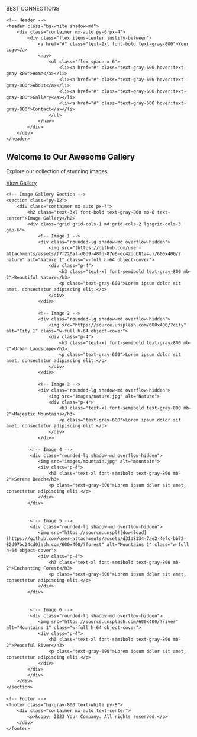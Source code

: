 BEST CONNECTIONS

<html lang="en">
<head>
    <meta charset="UTF-8">
    <meta name="viewport" content="width=device-width, initial-scale=1.0">
    <title>Landing Page with Image Gallery</title>
    <link href="https://cdn.jsdelivr.net/npm/tailwindcss@2.2.19/dist/tailwind.min.css" rel="stylesheet">
</head>
<body class="bg-gray-100">

    <!-- Header -->
    <header class="bg-white shadow-md">
        <div class="container mx-auto py-6 px-4">
            <div class="flex items-center justify-between">
                <a href="#" class="text-2xl font-bold text-gray-800">Your Logo</a>
                <nav>
                    <ul class="flex space-x-6">
                        <li><a href="#" class="text-gray-600 hover:text-gray-800">Home</a></li>
                        <li><a href="#" class="text-gray-600 hover:text-gray-800">About</a></li>
                        <li><a href="#" class="text-gray-600 hover:text-gray-800">Gallery</a></li>
                        <li><a href="#" class="text-gray-600 hover:text-gray-800">Contact</a></li>
                    </ul>
                </nav>
            </div>
        </div>
    </header>

<!-- Hero Section -->
<section class="bg-gradient-to-r from-purple-500 to-blue-500 text-white py-20">
    <div class="container mx-auto text-center">
        <h1 class="text-4xl font-bold mb-4">Welcome to Our Awesome Gallery</h1>
        <p class="text-lg mb-8">Explore our collection of stunning images.</p>
        <a href="#" class="bg-white text-purple-600 font-bold py-3 px-8 rounded-full hover:bg-purple-100 hover:text-purple-800">
            View Gallery
        </a>
    </div>
</section>


    <!-- Image Gallery Section -->
    <section class="py-12">
        <div class="container mx-auto px-4">
            <h2 class="text-3xl font-bold text-gray-800 mb-8 text-center">Image Gallery</h2>
            <div class="grid grid-cols-1 md:grid-cols-2 lg:grid-cols-3 gap-6">
                <!-- Image 1 -->
                <div class="rounded-lg shadow-md overflow-hidden">
                    <img src="(https://github.com/user-attachments/assets/f7f220af-d0d9-48fd-87e6-ec42dcb81a4c)/600x400/?nature" alt="Nature 1" class="w-full h-64 object-cover">
                    <div class="p-4">
                        <h3 class="text-xl font-semibold text-gray-800 mb-2">Beautiful Nature</h3>
                        <p class="text-gray-600">Lorem ipsum dolor sit amet, consectetur adipiscing elit.</p>
                    </div>
                </div>

                <!-- Image 2 -->
                <div class="rounded-lg shadow-md overflow-hidden">
                    <img src="https://source.unsplash.com/600x400/?city" alt="City 1" class="w-full h-64 object-cover">
                    <div class="p-4">
                        <h3 class="text-xl font-semibold text-gray-800 mb-2">Urban Landscape</h3>
                        <p class="text-gray-600">Lorem ipsum dolor sit amet, consectetur adipiscing elit.</p>
                    </div>
                </div>

                <!-- Image 3 -->
                <div class="rounded-lg shadow-md overflow-hidden">
                    <img src="images/nature.jpg" alt="Nature">
                    <div class="p-4">
                        <h3 class="text-xl font-semibold text-gray-800 mb-2">Majestic Mountains</h3>
                        <p class="text-gray-600">Lorem ipsum dolor sit amet, consectetur adipiscing elit.</p>
                    </div>
                </div>

             <!-- Image 4 -->
             <div class="rounded-lg shadow-md overflow-hidden">
                <img src="images/mountain.jpg" alt="mountain">
                <div class="p-4">
                    <h3 class="text-xl font-semibold text-gray-800 mb-2">Serene Beach</h3>
                    <p class="text-gray-600">Lorem ipsum dolor sit amet, consectetur adipiscing elit.</p>
                </div>
            </div>


             <!-- Image 5 -->
             <div class="rounded-lg shadow-md overflow-hidden">
                <img src="https://source.unspl![download](https://github.com/user-attachments/assets/d31d8134-7ae2-4efc-bb72-82d97bc24cd0)ash.com/600x400/?forest" alt="Mountains 1" class="w-full h-64 object-cover">
                <div class="p-4">
                    <h3 class="text-xl font-semibold text-gray-800 mb-2">Enchanting Forest</h3>
                    <p class="text-gray-600">Lorem ipsum dolor sit amet, consectetur adipiscing elit.</p>
                </div>
            </div>


             <!-- Image 6 -->
             <div class="rounded-lg shadow-md overflow-hidden">
                <img src="https://source.unsplash.com/600x400/?river" alt="Mountains 1" class="w-full h-64 object-cover">
                <div class="p-4">
                    <h3 class="text-xl font-semibold text-gray-800 mb-2">Peaceful River</h3>
                    <p class="text-gray-600">Lorem ipsum dolor sit amet, consectetur adipiscing elit.</p>
                </div>
            </div>
            </div>
        </div>
    </section>

    <!-- Footer -->
    <footer class="bg-gray-800 text-white py-8">
        <div class="container mx-auto text-center">
            <p>&copy; 2023 Your Company. All rights reserved.</p>
        </div>
    </footer>

</body>
</html>
